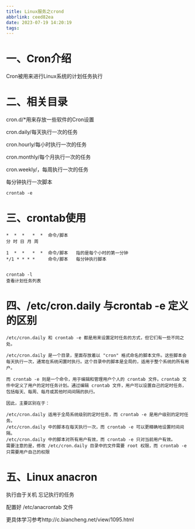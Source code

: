 ```yaml
---
title: Linux服务之crond
abbrlink: ceed82ea
date: 2023-07-19 14:20:19
tags:
---
```



# 一、Cron介绍

Cron被用来进行Linux系统的计划任务执行


# 二、相关目录

cron.d/*用来存放一些软件的Cron设置

cron.daily/每天执行一次的任务

cron.hourly/每小时执行一次的任务

cron.monthly/每个月执行一次的任务

cron.weekly/，每周执行一次的任务

每分钟执行一次脚本

    crontab -e
    
# 三、crontab使用

    *  *  *   *  *  命令/脚本
    分 时 日 月 周

    1  *  *   *  *  命令/脚本   指的是每个小时的第一分钟
    */1 * * * *     命令/脚本   每分钟执行脚本
    

    crontab -l
    查看计划任务列表   
# 四、/etc/cron.daily 与crontab -e 定义的区别
    
   
    /etc/cron.daily 和 crontab -e 都是用来设置定时任务的方式，但它们有一些不同之处。
    
    /etc/cron.daily 是一个目录，里面存放着以 "cron" 格式命名的脚本文件。这些脚本会每天执行一次，通常在系统闲置时执行。这个目录中的脚本是全局的，适用于整个系统的所有用户。
    
    而 crontab -e 则是一个命令，用于编辑和管理用户个人的 crontab 文件。crontab 文件中定义了用户的定时任务计划。通过编辑 crontab 文件，用户可以设置自己的定时任务，包括每天、每周、每月或其他时间间隔的执行。
    
    因此，主要区别在于：
    
    /etc/cron.daily 适用于全局系统级别的定时任务，而 crontab -e 是用户级别的定时任务。
    /etc/cron.daily 中的脚本在每天执行一次，而 crontab -e 可以更精确地设置时间间隔。
    /etc/cron.daily 中的脚本对所有用户有效，而 crontab -e 只对当前用户有效。
    需要注意的是，修改 /etc/cron.daily 目录中的文件需要 root 权限，而 crontab -e 只需要用户自己的权限
    
 # 五、Linux anacron
 
 执行由于关机  忘记执行的任务
 
 配置好 /etc/anacrontab 文件
 
 更具体学习参考http://c.biancheng.net/view/1095.html
 
        